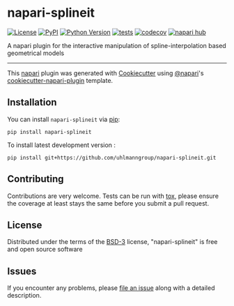 # napari-splineit

[![License](https://img.shields.io/pypi/l/napari-splineit.svg?color=green)](https://github.com/uhlmanngroup/napari-splineit/raw/main/LICENSE)
[![PyPI](https://img.shields.io/pypi/v/napari-splineit.svg?color=green)](https://pypi.org/project/napari-splineit)
[![Python Version](https://img.shields.io/pypi/pyversions/napari-splineit.svg?color=green)](https://python.org)
[![tests](https://github.com/uhlmanngroup/napari-splineit/workflows/tests/badge.svg)](https://github.com/uhlmanngroup/napari-splineit/actions)
[![codecov](https://codecov.io/gh/uhlmanngroup/napari-splineit/branch/main/graph/badge.svg)](https://codecov.io/gh/uhlmanngroup/napari-splineit)
[![napari hub](https://img.shields.io/endpoint?url=https://api.napari-hub.org/shields/napari-splineit)](https://napari-hub.org/plugins/napari-splineit)

A napari plugin for the interactive manipulation of spline-interpolation based geometrical models

----------------------------------

This [napari] plugin was generated with [Cookiecutter] using [@napari]'s [cookiecutter-napari-plugin] template.

<!--
Don't miss the full getting started guide to set up your new package:
https://github.com/napari/cookiecutter-napari-plugin#getting-started

and review the napari docs for plugin developers:
https://napari.org/plugins/stable/index.html
-->

## Installation

You can install `napari-splineit` via [pip]:

    pip install napari-splineit



To install latest development version :

    pip install git+https://github.com/uhlmanngroup/napari-splineit.git


## Contributing

Contributions are very welcome. Tests can be run with [tox], please ensure
the coverage at least stays the same before you submit a pull request.

## License

Distributed under the terms of the [BSD-3] license,
"napari-splineit" is free and open source software

## Issues

If you encounter any problems, please [file an issue] along with a detailed description.

[napari]: https://github.com/napari/napari
[Cookiecutter]: https://github.com/audreyr/cookiecutter
[@napari]: https://github.com/napari
[MIT]: http://opensource.org/licenses/MIT
[BSD-3]: http://opensource.org/licenses/BSD-3-Clause
[GNU GPL v3.0]: http://www.gnu.org/licenses/gpl-3.0.txt
[GNU LGPL v3.0]: http://www.gnu.org/licenses/lgpl-3.0.txt
[Apache Software License 2.0]: http://www.apache.org/licenses/LICENSE-2.0
[Mozilla Public License 2.0]: https://www.mozilla.org/media/MPL/2.0/index.txt
[cookiecutter-napari-plugin]: https://github.com/napari/cookiecutter-napari-plugin

[file an issue]: https://github.com/uhlmanngroup/napari-splineit/issues

[napari]: https://github.com/napari/napari
[tox]: https://tox.readthedocs.io/en/latest/
[pip]: https://pypi.org/project/pip/
[PyPI]: https://pypi.org/
